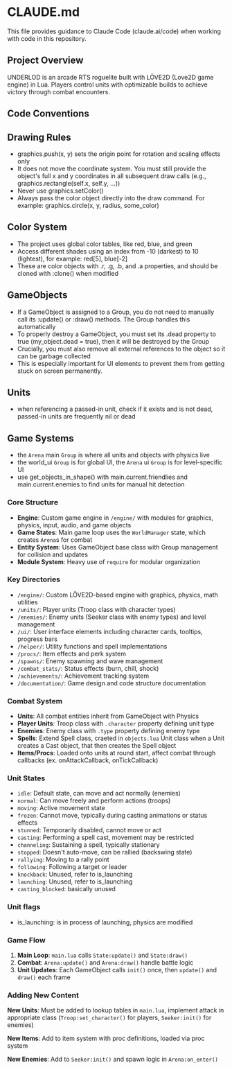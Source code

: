 # CLAUDE.md

This file provides guidance to Claude Code (claude.ai/code) when working with code in this repository.

## Project Overview

UNDERLOD is an arcade RTS roguelite built with LÖVE2D (Love2D game engine) in Lua. Players control units with optimizable builds to achieve victory through combat encounters.

## Code Conventions

## Drawing Rules
- graphics.push(x, y) sets the origin point for rotation and scaling effects only
- It does not move the coordinate system. You must still provide the object's full x and y coordinates in all subsequent draw calls (e.g., graphics.rectangle(self.x, self.y, ...))
- Never use graphics.setColor()
- Always pass the color object directly into the draw command. For example: graphics.circle(x, y, radius, some_color)

## Color System
- The project uses global color tables, like red, blue, and green
- Access different shades using an index from -10 (darkest) to 10 (lightest), for example: red[5], blue[-2]
- These are color objects with .r, .g, .b, and .a properties, and should be cloned with :clone() when modified

## GameObjects
- If a GameObject is assigned to a Group, you do not need to manually call its :update() or :draw() methods. The Group handles this automatically
- To properly destroy a GameObject, you must set its .dead property to true (my_object.dead = true), then it will be destroyed by the Group
- Crucially, you must also remove all external references to the object so it can be garbage collected
- This is especially important for UI elements to prevent them from getting stuck on screen permanently.

## Units
- when referencing a passed-in unit, check if it exists and is not dead, passed-in units are frequently nil or dead

## Game Systems
- the `Arena` main `Group` is where all units and objects with physics live
- the world_ui `Group` is for global UI, the `Arena` ui `Group` is for level-specific UI
- use get_objects_in_shape() with main.current.friendlies and main.current.enemies to find units for manual hit detection

### Core Structure
- **Engine**: Custom game engine in `/engine/` with modules for graphics, physics, input, audio, and game objects
- **Game States**: Main game loop uses the `WorldManager` state, which creates `Arena`s for combat
- **Entity System**: Uses GameObject base class with Group management for collision and updates
- **Module System**: Heavy use of `require` for modular organization

### Key Directories
- `/engine/`: Custom LÖVE2D-based engine with graphics, physics, math utilities
- `/units/`: Player units (Troop class with character types)
- `/enemies/`: Enemy units (Seeker class with enemy types) and level management
- `/ui/`: User interface elements including character cards, tooltips, progress bars
- `/helper/`: Utility functions and spell implementations
- `/procs/`: Item effects and perk system
- `/spawns/`: Enemy spawning and wave management
- `/combat_stats/`: Status effects (burn, chill, shock)
- `/achievements/`: Achievement tracking system
- `/documentation/`: Game design and code structure documentation

### Combat System
- **Units**: All combat entities inherit from GameObject with Physics
- **Player Units**: Troop class with `.character` property defining unit type
- **Enemies**: Enemy class with `.type` property defining enemy type
- **Spells**: Extend Spell class, craeted in `objects.lua` Unit class when a Unit creates a Cast object, that then creates the Spell object
- **Items/Procs**: Loaded onto units at round start, affect combat through callbacks (ex. onAttackCallback, onTickCallback)

### Unit States
- `idle`: Default state, can move and act normally (enemies)
- `normal`: Can move freely and perform actions (troops)
- `moving`: Active movement state
- `frozen`: Cannot move, typically during casting animations or status effects
- `stunned`: Temporarily disabled, cannot move or act
- `casting`: Performing a spell cast, movement may be restricted
- `channeling`: Sustaining a spell, typically stationary
- `stopped`: Doesn't auto-move, can be rallied (backswing state)
- `rallying`: Moving to a rally point
- `following`: Following a target or leader
- `knockback`: Unused, refer to is_launching
- `launching`: Unused, refer to is_launching
- `casting_blocked`: basically unused

### Unit flags
- is_launching: is in process of launching, physics are modified

### Game Flow
1. **Main Loop**: `main.lua` calls `State:update()` and `State:draw()`
2. **Combat**: `Arena:update()` and `Arena:draw()` handle battle logic
3. **Unit Updates**: Each GameObject calls `init()` once, then `update()` and `draw()` each frame

### Adding New Content
**New Units**: Must be added to lookup tables in `main.lua`, implement attack in appropriate class (`Troop:set_character()` for players, `Seeker:init()` for enemies)

**New Items**: Add to item system with proc definitions, loaded via proc system

**New Enemies**: Add to `Seeker:init()` and spawn logic in `Arena:on_enter()`